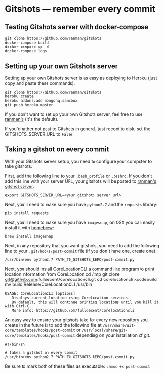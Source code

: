 # Gitshots — remember every commit

## Testing Gitshots server with docker-compose

    git clone https://github.com/ranman/gitshots
    docker-compose build
    docker-compose up -d
    docker-compose logs


## Setting up your own Gitshots server

Setting up your own Gitshots server is as easy as deploying to Heroku (just copy and paste these commands).

    git clone https://github.com/ranman/gitshots
    heroku create
    heroku addons:add mongohq:sandbox
    git push heroku master

If you don't want to set up your own Gitshots server, feel free to use [ranman's](http://gitshots.ranman.org) (it's the default).

If you'd rather not post to Gitshots in general, just record to disk, set the GITSHOTS_SERVER_URL to `False`

## Taking a gitshot on every commit

With your Gitshots server setup, you need to configure your computer to take gitshots.

First, add the following line to your `.bash_profile` or `.bashrc`. If you don't add this line with your server URL, your gitshots will be posted to [ranman's gitshot server](http://gitshots.ranman.org).

    export GITSHOTS_SERVER_URL=<your gitshots server url>

Next, you'll need to make sure you have `python2.7` and the `requests` library:

    pip install requests

Next, you'll need to make sure you have `imagesnap`, on OSX you can easily install it with [homebrew](http://mxcl.github.io/homebrew/):

    brew install imagesnap

Next, in any repository that you want gitshots, you need to add the following line to your `.git/hooks/post-commit` file (if you don't have one, create one):

    /usr/bin/env python2.7 PATH_TO_GITSHOTS_REPO/post-commit.py

Next, you should install CoreLocationCLI a command line program to print location information from CoreLocation 
    cd /tmp
    git clone git@github.com:fulldecent/corelocationcli.git
    cd corelocationcli
    xcodebuild
    mv build/Release/CoreLocationCLI /usr/bin

    USAGE: CoreLocationCLI [options]
       Displays current location using CoreLocation services.
       By default, this will continue printing locations until you kill it with Ctrl-C. 
       More info: https://github.com/fulldecent/corelocationcli

An easy way to ensure your gitshots take for every new repository you create in the future is to add the following file at `/usr/share/git-core/templates/hooks/post-commit` or `/usr/local/share/git-core/templates/hooks/post-commit` depending on your installation of git.

    #!/bin/sh

    # takes a gitshot on every commit
    /usr/bin/env python2.7 PATH_TO_GITSHOTS_REPO/post-commit.py

Be sure to mark both of these files as executable: `chmod +x post-commit`
